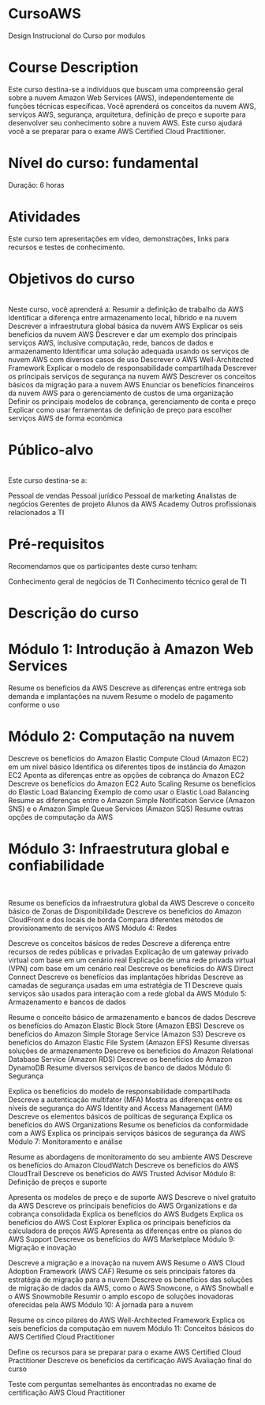 # CursoAWS
Design Instrucional do Curso por modulos 
<br>
# Course Description
Este curso destina-se a indivíduos que buscam uma compreensão geral sobre a nuvem Amazon Web Services (AWS), independentemente de funções técnicas específicas. Você aprenderá os conceitos da nuvem AWS, serviços AWS, segurança, arquitetura, definição de preço e suporte para desenvolver seu conhecimento sobre a nuvem AWS. Este curso ajudará você a se preparar para o exame AWS Certified Cloud Practitioner.
<br>
# Nível do curso: fundamental
Duração: 6 horas
<br>

# Atividades
Este curso tem apresentações em vídeo, demonstrações, links para recursos e testes de conhecimento. 
<br>


# Objetivos do curso
<br>
Neste curso, você aprenderá a:
Resumir a definição de trabalho da AWS
Identificar a diferença entre armazenamento local, híbrido e na nuvem
Descrever a infraestrutura global básica da nuvem AWS
Explicar os seis benefícios da nuvem AWS
Descrever e dar um exemplo dos principais serviços AWS, inclusive computação, rede, bancos de dados e armazenamento
Identificar uma solução adequada usando os serviços de nuvem AWS com diversos casos de uso
Descrever o AWS Well-Architected Framework
Explicar o modelo de responsabilidade compartilhada
Descrever os principais serviços de segurança na nuvem AWS
Descrever os conceitos básicos da migração para a nuvem AWS
Enunciar os benefícios financeiros da nuvem AWS para o gerenciamento de custos de uma organização
Definir os principais modelos de cobrança, gerenciamento de conta e preço
Explicar como usar ferramentas de definição de preço para escolher serviços AWS de forma econômica


# Público-alvo
<br>
Este curso destina-se a:

Pessoal de vendas
Pessoal jurídico
Pessoal de marketing
Analistas de negócios
Gerentes de projeto
Alunos da AWS Academy
Outros profissionais relacionados a TI


# Pré-requisitos
Recomendamos que os participantes deste curso tenham:

Conhecimento geral de negócios de TI
Conhecimento técnico geral de TI


# Descrição do curso
# Módulo 1: Introdução à Amazon Web Services

Resume os benefícios da AWS 
Descreve as diferenças entre entrega sob demanda e implantações na nuvem
Resume o modelo de pagamento conforme o uso
<br>
# Módulo 2: Computação na nuvem

Descreve os benefícios do Amazon Elastic Compute Cloud (Amazon EC2) em um nível básico
Identifica os diferentes tipos de instância do Amazon EC2
Aponta as diferenças entre as opções de cobrança do Amazon EC2
Descreve os benefícios do Amazon EC2 Auto Scaling
Resume os benefícios do Elastic Load Balancing
Exemplo de como usar o Elastic Load Balancing
Resume as diferenças entre o Amazon Simple Notification Service (Amazon SNS) e o Amazon Simple Queue Services (Amazon SQS)
Resume outras opções de computação da AWS

# Módulo 3: Infraestrutura global e confiabilidade
<br>

Resume os benefícios da infraestrutura global da AWS
Descreve o conceito básico de Zonas de Disponibilidade
Descreve os benefícios do Amazon CloudFront e dos locais de borda
Compara diferentes métodos de provisionamento de serviços AWS
Módulo 4: Redes

Descreve os conceitos básicos de redes
Descreve a diferença entre recursos de redes públicas e privadas
Explicação de um gateway privado virtual com base em um cenário real
Explicação de uma rede privada virtual (VPN) com base em um cenário real
Descreve os benefícios do AWS Direct Connect
Descreve os benefícios das implantações híbridas
Descreve as camadas de segurança usadas em uma estratégia de TI
Descreve quais serviços são usados para interação com a rede global da AWS
Módulo 5: Armazenamento e bancos de dados

Resume o conceito básico de armazenamento e bancos de dados
Descreve os benefícios do Amazon Elastic Block Store (Amazon EBS)
Descreve os benefícios do Amazon Simple Storage Service (Amazon S3)
Descreve os benefícios do Amazon Elastic File System (Amazon EFS)
Resume diversas soluções de armazenamento
Descreve os benefícios do Amazon Relational Database Service (Amazon RDS)
Descreve os benefícios do Amazon DynamoDB
Resume diversos serviços de banco de dados
Módulo 6: Segurança

Explica os benefícios do modelo de responsabilidade compartilhada
Descreve a autenticação multifator (MFA)
Mostra as diferenças entre os níveis de segurança do AWS Identity and Access Management (IAM)
Descreve os elementos básicos de políticas de segurança
Explica os benefícios do AWS Organizations
Resume os benefícios da conformidade com a AWS
Explica os principais serviços básicos de segurança da AWS
Módulo 7: Monitoramento e análise

Resume as abordagens de monitoramento do seu ambiente AWS
Descreve os benefícios do Amazon CloudWatch
Descreve os benefícios do AWS CloudTrail
Descreve os benefícios do AWS Trusted Advisor
Módulo 8: Definição de preços e suporte

Apresenta os modelos de preço e de suporte AWS
Descreve o nível gratuito da AWS
Descreve os principais benefícios do AWS Organizations e da cobrança consolidada
Explica os benefícios do AWS Budgets
Explica os benefícios do AWS Cost Explorer
Explica os principais benefícios da calculadora de preços AWS
Apresenta as diferenças entre os planos do AWS Support
Descreve os benefícios do AWS Marketplace
Módulo 9: Migração e inovação

Descreve a migração e a inovação na nuvem AWS
Resume o AWS Cloud Adoption Framework (AWS CAF) 
Resume os seis principais fatores da estratégia de migração para a nuvem
Descreve os benefícios das soluções de migração de dados da AWS, como o AWS Snowcone, o AWS Snowball e o AWS Snowmobile
Resumir o amplo escopo de soluções inovadoras oferecidas pela AWS
Módulo 10: A jornada para a nuvem

Resume os cinco pilares do AWS Well-Architected Framework
Explica os seis benefícios da computação em nuvem
Módulo 11: Conceitos básicos do AWS Certified Cloud Practitioner

Define os recursos para se preparar para o exame AWS Certified Cloud Practitioner
Descreve os benefícios da certificação AWS
Avaliação final do curso

Teste com perguntas semelhantes às encontradas no exame de certificação AWS Cloud Practitioner
